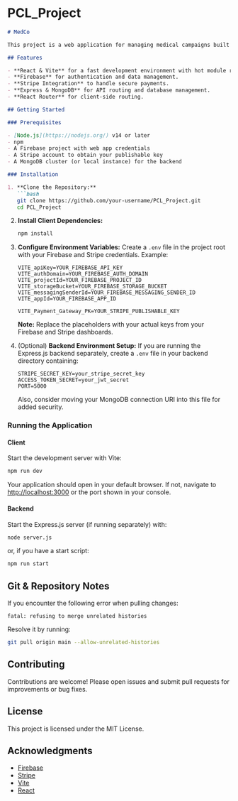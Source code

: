 # PCL_Project

```markdown
# MedCo

This project is a web application for managing medical campaigns built with React, Vite, and Firebase. It integrates Stripe for processing payments and an Express.js backend for server-side operations with MongoDB.

## Features

- **React & Vite** for a fast development environment with hot module replacement.
- **Firebase** for authentication and data management.
- **Stripe Integration** to handle secure payments.
- **Express & MongoDB** for API routing and database management.
- **React Router** for client-side routing.

## Getting Started

### Prerequisites

- [Node.js](https://nodejs.org/) v14 or later
- npm
- A Firebase project with web app credentials
- A Stripe account to obtain your publishable key
- A MongoDB cluster (or local instance) for the backend

### Installation

1. **Clone the Repository:**
   ```bash
   git clone https://github.com/your-username/PCL_Project.git
   cd PCL_Project
   ```

2. **Install Client Dependencies:**
   ```bash
   npm install
   ```

3. **Configure Environment Variables:**
   Create a `.env` file in the project root with your Firebase and Stripe credentials. Example:
   ```dotenv
   VITE_apiKey=YOUR_FIREBASE_API_KEY
   VITE_authDomain=YOUR_FIREBASE_AUTH_DOMAIN
   VITE_projectId=YOUR_FIREBASE_PROJECT_ID
   VITE_storageBucket=YOUR_FIREBASE_STORAGE_BUCKET
   VITE_messagingSenderId=YOUR_FIREBASE_MESSAGING_SENDER_ID
   VITE_appId=YOUR_FIREBASE_APP_ID

   VITE_Payment_Gateway_PK=YOUR_STRIPE_PUBLISHABLE_KEY
   ```
   **Note:** Replace the placeholders with your actual keys from your Firebase and Stripe dashboards.

4. (Optional) **Backend Environment Setup:**
   If you are running the Express.js backend separately, create a `.env` file in your backend directory containing:
   ```dotenv
   STRIPE_SECRET_KEY=your_stripe_secret_key
   ACCESS_TOKEN_SECRET=your_jwt_secret
   PORT=5000
   ```
   Also, consider moving your MongoDB connection URI into this file for added security.

### Running the Application

#### Client
Start the development server with Vite:
```bash
npm run dev
```
Your application should open in your default browser. If not, navigate to [http://localhost:3000](http://localhost:3000) or the port shown in your console.

#### Backend
Start the Express.js server (if running separately) with:
```bash
node server.js
```
or, if you have a start script:
```bash
npm run start
```

## Git & Repository Notes

If you encounter the following error when pulling changes:
```
fatal: refusing to merge unrelated histories
```
Resolve it by running:
```bash
git pull origin main --allow-unrelated-histories
```

## Contributing

Contributions are welcome! Please open issues and submit pull requests for improvements or bug fixes.

## License

This project is licensed under the MIT License.

## Acknowledgments

- [Firebase](https://firebase.google.com/docs)
- [Stripe](https://stripe.com/docs)
- [Vite](https://vitejs.dev/)
- [React](https://reactjs.org/)
```
